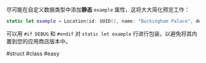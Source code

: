 尽可能在自定义数据类型中添加**静态** `example` 属性，这将大大简化预览工作：

```swift
static let example = Location(id: UUID(), name: "Buckingham Palace", description: "Lit by over 40,000 lightbulbs.", latitude: 51.501, longitude: -0.141)
```

可以用 `#if DEBUG` 和 `#endif` 对 `static let example` 行进行包装，以避免将其内置到您的应用商店版本中。

#struct #class #easy 